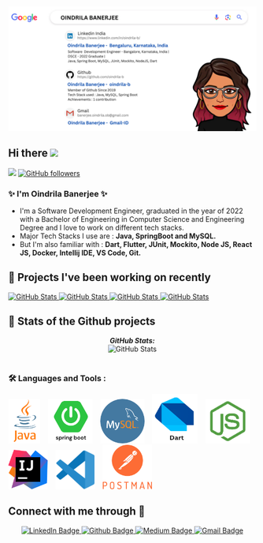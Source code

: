 <!--
**oindrila-b/oindrila-b** is a ✨ _special_ ✨ repository because its `README.md` (this file) appears on your GitHub profile.

Here are some ideas to get you started:

- 🔭 I’m currently working on ...
- 🌱 I’m currently learning ...
- 👯 I’m looking to collaborate on ...
- 🤔 I’m looking for help with ...
- 💬 Ask me about ...
- 📫 How to reach me: ...
- 😄 Pronouns: ...
- ⚡ Fun fact: ...
-->

![Oindrila Banerjee banner image](./logos/OINDRILA%20BANERJEE.png)


<h2> Hi there <img src="https://media.giphy.com/media/hvRJCLFzcasrR4ia7z/giphy.gif" width="30px"/></h2>


![](https://komarev.com/ghpvc/?username=oindrila-b&label=PROFILE+VIEWS&color=blueviolet) [![GitHub followers](https://img.shields.io/github/followers/oindrila-b.svg?style=social&label=Follow)](https://github.com/oindrila-b?tab=followers)

### ✨ I'm Oindrila Banerjee ✨
- I'm a Software Development Engineer, graduated in the year of 2022 with a Bachelor of Engineering in Computer Science and Engineering Degree and I love to work on different tech stacks. 
- Major Tech Stacks I use are : <b> Java, SpringBoot and MySQL.</b>
- But I'm also familiar with : <b>Dart, Flutter, JUnit, Mockito, Node JS, React JS, Docker, Intellij IDE, VS Code, Git. </b>

<h2> 📌 Projects I've been working on recently</h2>

<div>
  <p>
   <a href="https://github.com/oindrila-b/identity-reconcilliation">
      <img src="https://github-readme-stats.vercel.app/api/pin/?username=oindrila-b&repo=identity-reconcilliation" alt="GitHub Stats" />
    </a> 
    <a href="https://github.com/oindrila-b/garage-rental">
      <img src="https://github-readme-stats.vercel.app/api/pin/?username=oindrila-b&repo=garage-rental" alt="GitHub Stats" />
    </a> 
    <a href="https://github.com/oindrila-b/DataStructureAndAlgorithms">
      <img src="https://github-readme-stats.vercel.app/api/pin/?username=oindrila-b&repo=DataStructureAndAlgorithms" alt="GitHub Stats" />
    </a>
      <a href="https://github.com/oindrila-b/homebody">
      <img src="https://github-readme-stats.vercel.app/api/pin/?username=oindrila-b&repo=homebody" alt="GitHub Stats" />
    </a>
  </p>
</div>

<h2>🔬 Stats of the Github projects </h2>
<div>
  <p align="center">
  <b><em>GitHub Stats:</em></b> <br/>
    <img src="https://github-readme-streak-stats.herokuapp.com/?user=oindrila-b" alt="GitHub Stats" /> <br/><br/>
 
 ### :hammer_and_wrench: Languages and Tools :
<div>
  <img src="./logos/java.png" title="Java" alt="Java" width= "65" height="90"/>&nbsp;&nbsp;&nbsp;
  <img src="./logos/spring-boot.png" title="SpringBoot" alt="SpringBoot" width= "90" height="90"/>&nbsp;&nbsp;&nbsp;
  <img src="./logos/mysql.png" title="MySQL" alt="MySQL" width= "90" height="90"/>&nbsp;&nbsp;&nbsp;
  <img src="./logos/dart.png" title="Dart" alt="Dart" width= "93" height="100"/>&nbsp;&nbsp;&nbsp;
  <img src="./logos/node.png" title="NodeJS" alt="NodeJS" width= "90" height="90"/>&nbsp;&nbsp;&nbsp;
  <img src="./logos/intellij.png" title="IntellijIdea" alt="IntellijIdea" width= "80" height="80"/>&nbsp;&nbsp;&nbsp;
  <img src="./logos/vsc.png" title="IntellijIdea" alt="IntellijIdea" width= "80" height="80"/>&nbsp;&nbsp;&nbsp;
  <img src="./logos/postman.png" title="PostMan" alt="PostMan" width= "100" height="90"/>&nbsp;&nbsp;&nbsp;
</div>
</div>

  </p>
</div>


<h2>Connect with me through 🔗</h2>
<center>
<div id="badges">
  <a href="https://www.linkedin.com/in/oindrila-b/">
    <img src="https://img.shields.io/badge/LinkedIn-0A66C2?style=for-the-badge&logo=linkedin&logoColor=white" alt="LinkedIn Badge"/>
  </a>
  <a href="https://github.com/oindrila-b">
    <img src="https://img.shields.io/badge/Github-181717?style=for-the-badge&logo=github&logoColor=white" alt="Github Badge"/>
  </a>
  <a href="https://medium.com/@oindrila-b">
    <img src="https://img.shields.io/badge/Medium-000000?style=for-the-badge&logo=medium&logoColor=white" alt="Medium Badge"/>
     <a href="https://medium.com/@oindrila-b">
    <img src="https://img.shields.io/badge/Gmail-EA4335?style=for-the-badge&logo=gmail&logoColor=white" alt="Gmail Badge"/>
  </a>
</div>
</center>

